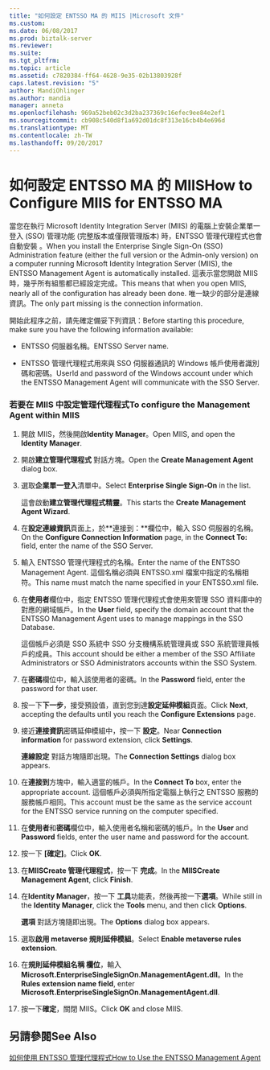 ```yaml
---
title: "如何設定 ENTSSO MA 的 MIIS |Microsoft 文件"
ms.custom: 
ms.date: 06/08/2017
ms.prod: biztalk-server
ms.reviewer: 
ms.suite: 
ms.tgt_pltfrm: 
ms.topic: article
ms.assetid: c7820384-ff64-4628-9e35-02b13803928f
caps.latest.revision: "5"
author: MandiOhlinger
ms.author: mandia
manager: anneta
ms.openlocfilehash: 969a52beb02c3d2ba237369c16efec9ee84e2ef1
ms.sourcegitcommit: cb908c540d8f1a692d01dc8f313e16cb4b4e696d
ms.translationtype: MT
ms.contentlocale: zh-TW
ms.lasthandoff: 09/20/2017
---
```

# <a name="how-to-configure-miis-for-entsso-ma"></a><span data-ttu-id="c7411-102">如何設定 ENTSSO MA 的 MIIS</span><span class="sxs-lookup"><span data-stu-id="c7411-102">How to Configure MIIS for ENTSSO MA</span></span>
<span data-ttu-id="c7411-103">當您在執行 Microsoft Identity Integration Server (MIIS) 的電腦上安裝企業單一登入 (SSO) 管理功能 (完整版本或僅限管理版本) 時，ENTSSO 管理代理程式也會自動安裝 。</span><span class="sxs-lookup"><span data-stu-id="c7411-103">When you install the Enterprise Single Sign-On (SSO) Administration feature (either the full version or the Admin-only version) on a computer running Microsoft Identity Integration Server (MIIS), the ENTSSO Management Agent is automatically installed.</span></span> <span data-ttu-id="c7411-104">這表示當您開啟 MIIS 時，幾乎所有組態都已經設定完成。</span><span class="sxs-lookup"><span data-stu-id="c7411-104">This means that when you open MIIS, nearly all of the configuration has already been done.</span></span> <span data-ttu-id="c7411-105">唯一缺少的部分是連線資訊。</span><span class="sxs-lookup"><span data-stu-id="c7411-105">The only part missing is the connection information.</span></span>  
  
 <span data-ttu-id="c7411-106">開始此程序之前，請先確定備妥下列資訊：</span><span class="sxs-lookup"><span data-stu-id="c7411-106">Before starting this procedure, make sure you have the following information available:</span></span>  
  
-   <span data-ttu-id="c7411-107">ENTSSO 伺服器名稱。</span><span class="sxs-lookup"><span data-stu-id="c7411-107">ENTSSO Server name.</span></span>  
  
-   <span data-ttu-id="c7411-108">ENTSSO 管理代理程式用來與 SSO 伺服器通訊的 Windows 帳戶使用者識別碼和密碼。</span><span class="sxs-lookup"><span data-stu-id="c7411-108">UserId and password of the Windows account under which the ENTSSO Management Agent will communicate with the SSO Server.</span></span>  
  
### <a name="to-configure-the-management-agent-within-miis"></a><span data-ttu-id="c7411-109">若要在 MIIS 中設定管理代理程式</span><span class="sxs-lookup"><span data-stu-id="c7411-109">To configure the Management Agent within MIIS</span></span>  
  
1.  <span data-ttu-id="c7411-110">開啟 MIIS，然後開啟**Identity Manager**。</span><span class="sxs-lookup"><span data-stu-id="c7411-110">Open MIIS, and open the **Identity Manager**.</span></span>  
  
2.  <span data-ttu-id="c7411-111">開啟**建立管理代理程式** 對話方塊。</span><span class="sxs-lookup"><span data-stu-id="c7411-111">Open the **Create Management Agent** dialog box.</span></span>  
  
3.  <span data-ttu-id="c7411-112">選取**企業單一登入**清單中。</span><span class="sxs-lookup"><span data-stu-id="c7411-112">Select **Enterprise Single Sign-On** in the list.</span></span>  
  
     <span data-ttu-id="c7411-113">這會啟動**建立管理代理程式精靈**。</span><span class="sxs-lookup"><span data-stu-id="c7411-113">This starts the **Create Management Agent Wizard**.</span></span>  
  
4.  <span data-ttu-id="c7411-114">在**設定連線資訊**頁面上，於**連接到：**欄位中，輸入 SSO 伺服器的名稱。</span><span class="sxs-lookup"><span data-stu-id="c7411-114">On the **Configure Connection Information** page, in the **Connect To:** field, enter the name of the SSO Server.</span></span>  
  
5.  <span data-ttu-id="c7411-115">輸入 ENTSSO 管理代理程式的名稱。</span><span class="sxs-lookup"><span data-stu-id="c7411-115">Enter the name of the ENTSSO Management Agent.</span></span> <span data-ttu-id="c7411-116">這個名稱必須與 ENTSSO.xml 檔案中指定的名稱相符。</span><span class="sxs-lookup"><span data-stu-id="c7411-116">This name must match the name specified in your ENTSSO.xml file.</span></span>  
  
6.  <span data-ttu-id="c7411-117">在**使用者**欄位中，指定 ENTSSO 管理代理程式會使用來管理 SSO 資料庫中的對應的網域帳戶。</span><span class="sxs-lookup"><span data-stu-id="c7411-117">In the **User** field, specify the domain account that the ENTSSO Management Agent uses to manage mappings in the SSO Database.</span></span>  
  
     <span data-ttu-id="c7411-118">這個帳戶必須是 SSO 系統中 SSO 分支機構系統管理員或 SSO 系統管理員帳戶的成員。</span><span class="sxs-lookup"><span data-stu-id="c7411-118">This account should be either a member of the SSO Affiliate Administrators or SSO Administrators accounts within the SSO System.</span></span>  
  
7.  <span data-ttu-id="c7411-119">在**密碼**欄位中，輸入該使用者的密碼。</span><span class="sxs-lookup"><span data-stu-id="c7411-119">In the **Password** field, enter the password for that user.</span></span>  
  
8.  <span data-ttu-id="c7411-120">按一下**下一步**，接受預設值，直到您到達**設定延伸模組**頁面。</span><span class="sxs-lookup"><span data-stu-id="c7411-120">Click **Next**, accepting the defaults until you reach the **Configure Extensions** page.</span></span>  
  
9. <span data-ttu-id="c7411-121">接近**連接資訊**密碼延伸模組中，按一下 **設定**。</span><span class="sxs-lookup"><span data-stu-id="c7411-121">Near **Connection information** for password extension, click **Settings**.</span></span>  
  
     <span data-ttu-id="c7411-122">**連線設定** 對話方塊隨即出現。</span><span class="sxs-lookup"><span data-stu-id="c7411-122">The **Connection Settings** dialog box appears.</span></span>  
  
10. <span data-ttu-id="c7411-123">在**連接到**方塊中，輸入適當的帳戶。</span><span class="sxs-lookup"><span data-stu-id="c7411-123">In the **Connect To** box, enter the appropriate account.</span></span> <span data-ttu-id="c7411-124">這個帳戶必須與所指定電腦上執行之 ENTSSO 服務的服務帳戶相同。</span><span class="sxs-lookup"><span data-stu-id="c7411-124">This account must be the same as the service account for the ENTSSO service running on the computer specified.</span></span>  
  
11. <span data-ttu-id="c7411-125">在**使用者**和**密碼**欄位中，輸入使用者名稱和密碼的帳戶。</span><span class="sxs-lookup"><span data-stu-id="c7411-125">In the **User** and **Password** fields, enter the user name and password for the account.</span></span>  
  
12. <span data-ttu-id="c7411-126">按一下 **[確定]**。</span><span class="sxs-lookup"><span data-stu-id="c7411-126">Click **OK**.</span></span>  
  
13. <span data-ttu-id="c7411-127">在**MIISCreate 管理代理程式**，按一下 **完成**。</span><span class="sxs-lookup"><span data-stu-id="c7411-127">In the **MIISCreate Management Agent**, click **Finish**.</span></span>  
  
14. <span data-ttu-id="c7411-128">在**Identity Manager**，按一下 **工具**功能表，然後再按一下**選項**。</span><span class="sxs-lookup"><span data-stu-id="c7411-128">While still in the **Identity Manager**, click the **Tools** menu, and then click **Options**.</span></span>  
  
     <span data-ttu-id="c7411-129">**選項** 對話方塊隨即出現。</span><span class="sxs-lookup"><span data-stu-id="c7411-129">The **Options** dialog box appears.</span></span>  
  
15. <span data-ttu-id="c7411-130">選取**啟用 metaverse 規則延伸模組**。</span><span class="sxs-lookup"><span data-stu-id="c7411-130">Select **Enable metaverse rules extension**.</span></span>  
  
16. <span data-ttu-id="c7411-131">在**規則延伸模組名稱 欄位**，輸入**Microsoft.EnterpriseSingleSignOn.ManagementAgent.dll**。</span><span class="sxs-lookup"><span data-stu-id="c7411-131">In the **Rules extension name field**, enter **Microsoft.EnterpriseSingleSignOn.ManagementAgent.dll**.</span></span>  
  
17. <span data-ttu-id="c7411-132">按一下**確定**，關閉 MIIS。</span><span class="sxs-lookup"><span data-stu-id="c7411-132">Click **OK** and close MIIS.</span></span>  
  
## <a name="see-also"></a><span data-ttu-id="c7411-133">另請參閱</span><span class="sxs-lookup"><span data-stu-id="c7411-133">See Also</span></span>  
 [<span data-ttu-id="c7411-134">如何使用 ENTSSO 管理代理程式</span><span class="sxs-lookup"><span data-stu-id="c7411-134">How to Use the ENTSSO Management Agent</span></span>](../core/how-to-use-the-entsso-management-agent.md)